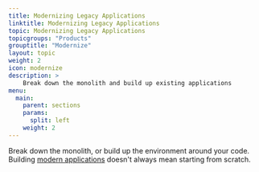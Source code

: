 ```yaml
---
title: Modernizing Legacy Applications
linktitle: Modernizing Legacy Applications
topic: Modernizing Legacy Applications
topicgroups: "Products"
grouptitle: "Modernize"
layout: topic
weight: 2
icon: modernize
description: >
    Break down the monolith and build up existing applications
menu:
  main:
    parent: sections
    params:
      split: left
    weight: 2
---
```


Break down the monolith, or build up the environment around your code. Building [modern applications](https://tanzu.vmware.com/what-is-application-modernization) doesn't always mean starting from scratch.